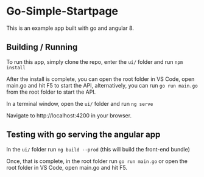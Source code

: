 # Go-Simple-Startpage

This is an example app built with go and angular 8.

## Building / Running 

To run this app, simply clone the repo, enter the `ui/` folder and run `npm install`

After the install is complete, you can open the root folder in VS Code, open main.go and hit F5 to start the API, alternatively, you can run `go run main.go` from the root folder to start the API.

In a terminal window, open the `ui/` folder and run `ng serve`

Navigate to http://localhost:4200 in your browser.

## Testing with go serving the angular app

In the `ui/` folder run `ng build --prod` (this will build the front-end bundle)

Once, that is complete, in the root folder run `go run main.go` or open the root folder in VS Code, open main.go and hit F5.